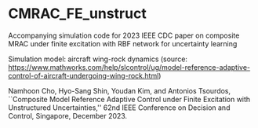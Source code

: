 # CMRAC_FE_unstruct
Accompanying simulation code for 2023 IEEE CDC paper on composite MRAC under finite excitation with RBF network for uncertainty learning

Simulation model: aircraft wing-rock dynamics
(source: https://www.mathworks.com/help/slcontrol/ug/model-reference-adaptive-control-of-aircraft-undergoing-wing-rock.html)

Namhoon Cho, Hyo-Sang Shin, Youdan Kim, and Antonios Tsourdos, ``Composite Model Reference Adaptive Control under Finite Excitation with Unstructured Uncertainties,'' 62nd IEEE Conference on Decision and Control, Singapore, December 2023.
